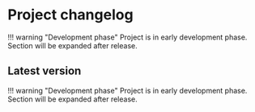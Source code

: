 # Project changelog

!!! warning "Development phase"
    Project is in early development phase. Section will be expanded after release.

## Latest version

!!! warning "Development phase"
    Project is in early development phase. Section will be expanded after release.
